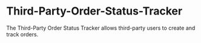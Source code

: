 # Third-Party-Order-Status-Tracker
The Third-Party Order Status Tracker allows third-party users to create and track orders. 

